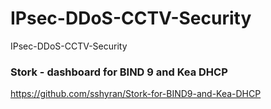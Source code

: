 # IPsec-DDoS-CCTV-Security
IPsec-DDoS-CCTV-Security


### Stork - dashboard for BIND 9 and Kea DHCP
https://github.com/sshyran/Stork-for-BIND9-and-Kea-DHCP

